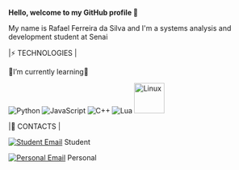 **Hello, welcome to my GitHub profile 👋** 


My name is Rafael Ferreira da Silva and I'm a systems analysis and development student at Senai

|⚡ TECHNOLOGIES |

🌱I’m currently learning🌱

![Python](https://img.shields.io/badge/Python-3776AB?style=flat-square&logo=python&logoColor=white)  ![JavaScript](https://img.shields.io/badge/JavaScript-F7DF1E?style=flat-square&logo=javascript&logoColor=black)  ![C++](https://img.shields.io/badge/C%2B%2B-00599C?style=flat-square&logo=c%2B%2B&logoColor=white)  ![Lua](https://img.shields.io/badge/Lua-2C2D72?style=flat-square&logo=lua&logoColor=white)  <img src="https://img.shields.io/badge/Linux-%23FCC624?style=for-the-badge&logo=linux&logoColor=black" alt="Linux" width="60"/>





|📲 CONTACTS |

[![Student Email](https://img.shields.io/badge/rafael.f.silva55%40aluno.senai.br-%23FF3B30?style=plastic&logo=gmail&logoColor=white&color=FF3B30&labelColor=FF3B30)](mailto:rafael.f.silva55@aluno.senai.br) Student


[![Personal Email](https://img.shields.io/badge/rafaferreirasilva2018%40gmail.com-%23FF3B30?style=plastic&logo=gmail&logoColor=white&color=FF3B30&labelColor=FF3B30)](mailto:rafaferreirasilva2018@gmail.com) Personal

